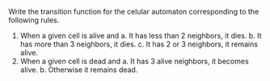 Write the transition function for the celular automaton corresponding
to the following rules.

1. When a given cell is alive and
   a. It has less than 2 neighbors, it dies.
   b. It has more than 3 neighbors, it dies.
   c. It has 2 or 3 neighbors, it remains alive.
2. When a given cell is dead and
   a. It has 3 alive neighbors, it becomes alive.
   b. Otherwise it remains dead.

